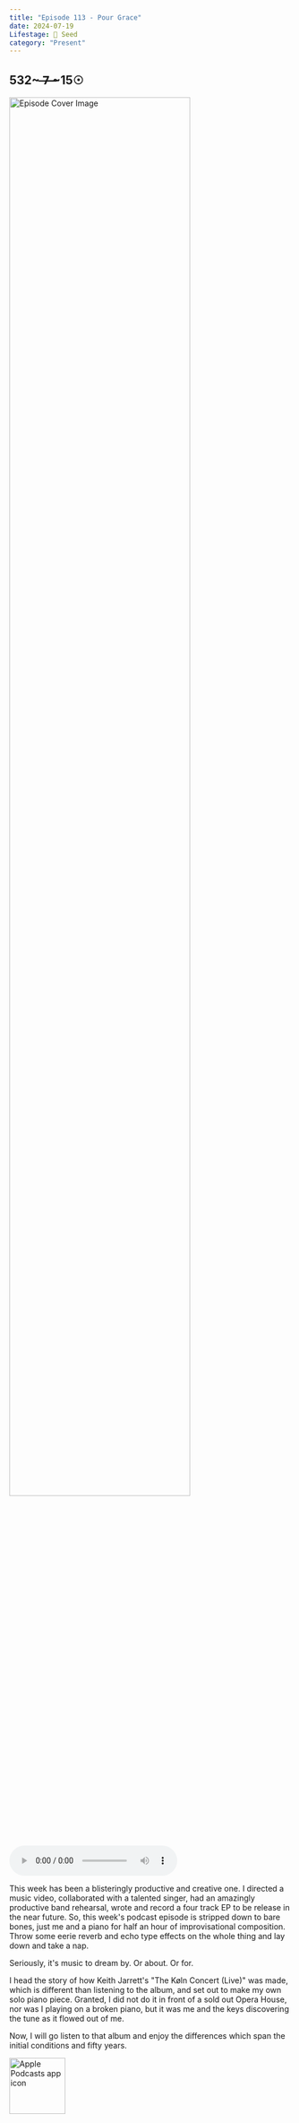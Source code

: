 ```yaml
---
title: "Episode 113 - Pour Grace"
date: 2024-07-19
Lifestage: 🌱 Seed
category: "Present"
---
```

## 532~ ̶7̶ ̶~15☉
<img src="https://artwork.captivate.fm/ca5d3542-a448-42bb-9175-44b30a532183/gogNlVno9w510_MaAfxxjxkj.jpg" alt="Episode Cover Image" width=80%/>
<audio controls>
  <source src="https://podcasts.captivate.fm/media/50e656bf-70c5-438e-a33d-c349855b0caf/Episode-113.mp3" type="audio/mpeg">
  Your browser does not support the audio element.
</audio>

<p>This week has been a blisteringly productive and creative one. I directed a music video, collaborated with a talented singer, had an amazingly productive band rehearsal, wrote and record a four track EP to be release in the near future. So, this week's podcast episode is stripped down to bare bones, just me and a piano for half an hour of improvisational composition. Throw some eerie reverb and echo type effects on the whole thing and lay down and take a nap. </p><p>Seriously, it's music to dream by. Or about. Or for. </p><p>I head the story of how Keith Jarrett's "The Køln Concert (Live)" was made, which is different than listening to the album, and set out to make my own solo piano piece. Granted, I did not do it in front of a sold out Opera House, nor was I playing on a broken piano, but it was me and the keys discovering the tune as it flowed out of me. </p><p>Now, I will go listen to that album and enjoy the differences which span the initial conditions and fifty years. </p>

<a href="https://podcasts.apple.com/us/podcast/living-room-music/id1608791560?tscg=30200&itsct=podcast_box_appicon&ls=1&mttnsubad=1608791560" style="display: inline-block;"><img src="https://toolbox.marketingtools.apple.com/api/v2/badges/app-icon-podcasts/standard/en-us" alt="Apple Podcasts app icon" style="width: 100px; height: 100px; vertical-align: middle; object-fit: contain;" /></a>
    